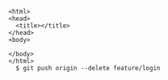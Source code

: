 ```<!DOCTYPE html>
<html>
<head>
  <title></title>
</head>
<body>

</body>
</html>
  $ git push origin --delete feature/login
```